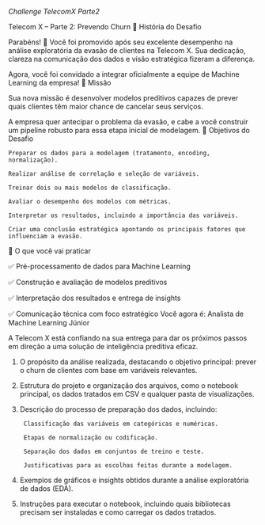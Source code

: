 *Challenge TelecomX Parte2*

Telecom X – Parte 2: Prevendo Churn
📣 História do Desafio

Parabéns! 🎉 Você foi promovido após seu excelente desempenho na análise exploratória da evasão de clientes na Telecom X. Sua dedicação, clareza na comunicação dos dados e visão estratégica fizeram a diferença.

Agora, você foi convidado a integrar oficialmente a equipe de Machine Learning da empresa!
🎯 Missão

Sua nova missão é desenvolver modelos preditivos capazes de prever quais clientes têm maior chance de cancelar seus serviços.

A empresa quer antecipar o problema da evasão, e cabe a você construir um pipeline robusto para essa etapa inicial de modelagem.
🧠 Objetivos do Desafio

    Preparar os dados para a modelagem (tratamento, encoding, normalização).

    Realizar análise de correlação e seleção de variáveis.

    Treinar dois ou mais modelos de classificação.

    Avaliar o desempenho dos modelos com métricas.

    Interpretar os resultados, incluindo a importância das variáveis.

    Criar uma conclusão estratégica apontando os principais fatores que influenciam a evasão.

🧰 O que você vai praticar

✅ Pré-processamento de dados para Machine Learning

✅ Construção e avaliação de modelos preditivos

✅ Interpretação dos resultados e entrega de insights

✅ Comunicação técnica com foco estratégico
 Você agora é: Analista de Machine Learning Júnior

A Telecom X está confiando na sua entrega para dar os próximos passos em direção a uma solução de inteligência preditiva eficaz. 

1) O propósito da análise realizada, destacando o objetivo principal: prever o churn de clientes com base em variáveis relevantes.

2) Estrutura do projeto e organização dos arquivos, como o notebook principal, os dados tratados em CSV e qualquer pasta de visualizações.

3) Descrição do processo de preparação dos dados, incluindo:

        Classificação das variáveis em categóricas e numéricas.

        Etapas de normalização ou codificação.

        Separação dos dados em conjuntos de treino e teste.

        Justificativas para as escolhas feitas durante a modelagem.

4) Exemplos de gráficos e insights obtidos durante a análise exploratória de dados (EDA).

5) Instruções para executar o notebook, incluindo quais bibliotecas precisam ser instaladas e como carregar os dados tratados.
